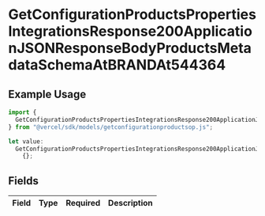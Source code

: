 # GetConfigurationProductsPropertiesIntegrationsResponse200ApplicationJSONResponseBodyProductsMetadataSchemaAtBRANDAt544364

## Example Usage

```typescript
import {
  GetConfigurationProductsPropertiesIntegrationsResponse200ApplicationJSONResponseBodyProductsMetadataSchemaAtBRANDAt544364,
} from "@vercel/sdk/models/getconfigurationproductsop.js";

let value:
  GetConfigurationProductsPropertiesIntegrationsResponse200ApplicationJSONResponseBodyProductsMetadataSchemaAtBRANDAt544364 =
    {};
```

## Fields

| Field       | Type        | Required    | Description |
| ----------- | ----------- | ----------- | ----------- |